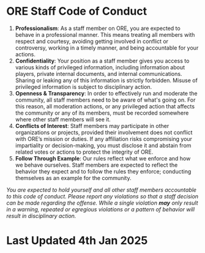# ORE Staff Code of Conduct
1. **Professionalism**: As a staff member on ORE, you are expected to behave in a professional manner. This means treating all members with respect and courtesy, avoiding getting involved in conflict or controversy, working in a timely manner, and being accountable for your actions.
2. **Confidentiality**: Your position as a staff member gives you access to various kinds of privileged information, including information about players, private internal documents, and internal communications. Sharing or leaking any of this information is strictly forbidden. Misuse of privileged information is subject to disciplinary action.
3. **Openness & Transparency**: In order to effectively run and moderate the community, all staff members need to be aware of what's going on. For this reason, all moderation actions, or any privileged action that affects the community or any of its members, must be recorded somewhere where other staff members will see it.
4. **Conflicts of Interest**: Staff members may participate in other organizations or projects, provided their involvement does not conflict with ORE’s mission or duties. If any affiliation risks compromising your impartiality or decision-making, you must disclose it and abstain from related votes or actions to protect the integrity of ORE.
5. **Follow Through Example**: Our rules reflect what we enforce and how we behave ourselves. Staff members are expected to reflect the behavior they expect and to follow the rules they enforce; conducting themselves as an example for the community.

*You are expected to hold yourself and all other staff members accountable to this code of conduct. Please report any violations so that a staff decision can be made regarding the offense. While a single violation __may__ only result in a warning, repeated or egregious violations or a pattern of behavior will result in disciplinary action.*

# Last Updated 4th Jan 2025
